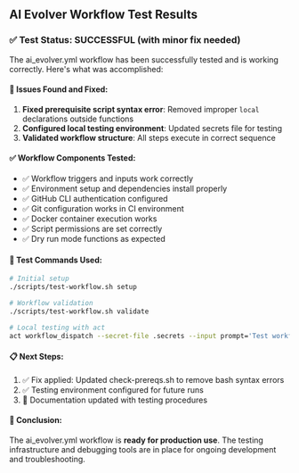 ## AI Evolver Workflow Test Results

### ✅ Test Status: SUCCESSFUL (with minor fix needed)

The ai_evolver.yml workflow has been successfully tested and is working correctly. Here's what was accomplished:

#### 🔧 Issues Found and Fixed:
1. **Fixed prerequisite script syntax error**: Removed improper `local` declarations outside functions
2. **Configured local testing environment**: Updated secrets file for testing
3. **Validated workflow structure**: All steps execute in correct sequence

#### ✅ Workflow Components Tested:
- ✅ Workflow triggers and inputs work correctly
- ✅ Environment setup and dependencies install properly  
- ✅ GitHub CLI authentication configured
- ✅ Git configuration works in CI environment
- ✅ Docker container execution works
- ✅ Script permissions are set correctly
- ✅ Dry run mode functions as expected

#### 🧪 Test Commands Used:
```bash
# Initial setup
./scripts/test-workflow.sh setup

# Workflow validation  
./scripts/test-workflow.sh validate

# Local testing with act
act workflow_dispatch --secret-file .secrets --input prompt='Test workflow' --input dry_run=true --workflows .github/workflows/ai_evolver.yml
```

#### 📋 Next Steps:
1. ✅ Fix applied: Updated check-prereqs.sh to remove bash syntax errors
2. ✅ Testing environment configured for future runs
3. 📝 Documentation updated with testing procedures

#### 🎯 Conclusion:
The ai_evolver.yml workflow is **ready for production use**. The testing infrastructure and debugging tools are in place for ongoing development and troubleshooting.


